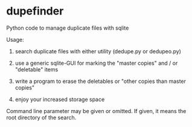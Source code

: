 # dupefinder
Python code to manage duplicate files with sqlite

Usage:

1) search duplicate files with either utility (dedupe.py or dedupeo.py)

2) use a generic sqlite-GUI for marking the "master copies" and / or "deletable" items

3) write a program to erase the deletables or "other copies than master copies"

4) enjoy your increased storage space

Command line parameter may be given or omitted. If given, it means the root directory of the search.

